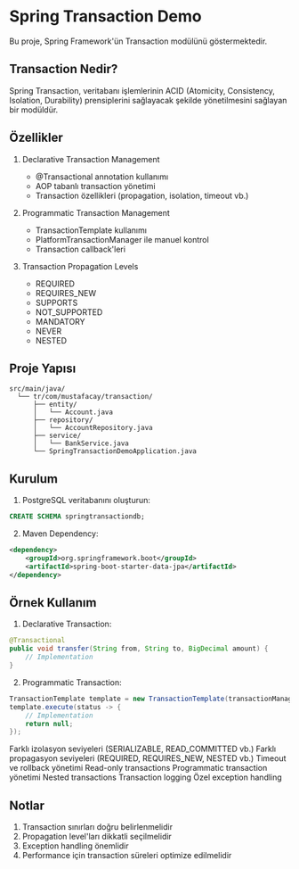 # Spring Transaction Demo

Bu proje, Spring Framework'ün Transaction modülünü göstermektedir.

## Transaction Nedir?

Spring Transaction, veritabanı işlemlerinin ACID (Atomicity, Consistency, Isolation, Durability) prensiplerini sağlayacak şekilde yönetilmesini sağlayan bir modüldür.

## Özellikler

1. Declarative Transaction Management
   - @Transactional annotation kullanımı
   - AOP tabanlı transaction yönetimi
   - Transaction özellikleri (propagation, isolation, timeout vb.)

2. Programmatic Transaction Management
   - TransactionTemplate kullanımı
   - PlatformTransactionManager ile manuel kontrol
   - Transaction callback'leri

3. Transaction Propagation Levels
   - REQUIRED
   - REQUIRES_NEW
   - SUPPORTS
   - NOT_SUPPORTED
   - MANDATORY
   - NEVER
   - NESTED

## Proje Yapısı

```
src/main/java/
  └── tr/com/mustafacay/transaction/
      ├── entity/
      │   └── Account.java
      ├── repository/
      │   └── AccountRepository.java
      ├── service/
      │   └── BankService.java
      └── SpringTransactionDemoApplication.java
```

## Kurulum

1. PostgreSQL veritabanını oluşturun:
```sql
CREATE SCHEMA springtransactiondb;
```

2. Maven Dependency:
```xml
<dependency>
    <groupId>org.springframework.boot</groupId>
    <artifactId>spring-boot-starter-data-jpa</artifactId>
</dependency>
```

## Örnek Kullanım

1. Declarative Transaction:
```java
@Transactional
public void transfer(String from, String to, BigDecimal amount) {
    // Implementation
}
```

2. Programmatic Transaction:
```java
TransactionTemplate template = new TransactionTemplate(transactionManager);
template.execute(status -> {
    // Implementation
    return null;
});
```
Farklı izolasyon seviyeleri (SERIALIZABLE, READ_COMMITTED vb.)
Farklı propagasyon seviyeleri (REQUIRED, REQUIRES_NEW, NESTED vb.)
Timeout ve rollback yönetimi
Read-only transactions
Programmatic transaction yönetimi
Nested transactions
Transaction logging
Özel exception handling

## Notlar

1. Transaction sınırları doğru belirlenmelidir
2. Propagation level'ları dikkatli seçilmelidir
3. Exception handling önemlidir
4. Performance için transaction süreleri optimize edilmelidir 